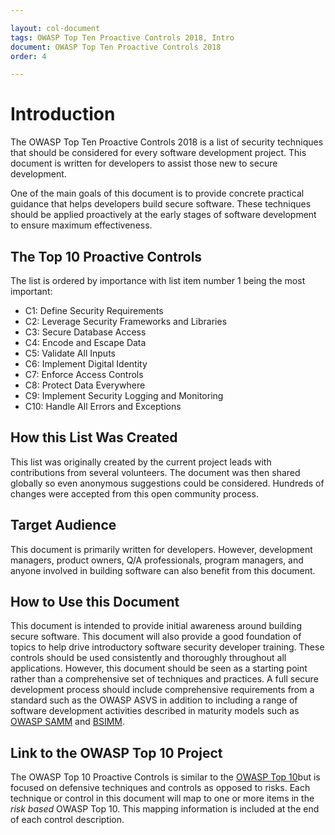 ```yaml
---

layout: col-document
tags: OWASP Top Ten Proactive Controls 2018, Intro
document: OWASP Top Ten Proactive Controls 2018
order: 4

---
```


# Introduction
The OWASP Top Ten Proactive Controls 2018 is a list of security techniques that should be considered for every software development project. This document is written for developers to assist those new to secure development.

One of the main goals of this document is to provide concrete practical guidance that helps developers build secure software. These techniques should be applied proactively at the early stages of software development to ensure maximum effectiveness.

## The Top 10 Proactive Controls
The list is ordered by importance with list item number 1 being the most important:
* C1: Define Security Requirements
* C2: Leverage Security Frameworks and Libraries
* C3: Secure Database Access
* C4: Encode and Escape Data
* C5: Validate All Inputs
* C6: Implement Digital Identity
* C7: Enforce Access Controls
* C8: Protect Data Everywhere
* C9: Implement Security Logging and Monitoring
* C10: Handle All Errors and Exceptions

## How this List Was Created

This list was originally created by the current project leads with contributions from several volunteers. The document was then shared globally so even anonymous suggestions could be considered. Hundreds of changes were accepted from this open community process.

## Target Audience
This document is primarily written for developers. However, development managers, product owners, Q/A professionals, program managers, and anyone involved in building software can also benefit from this document. 

## How to Use this Document
This document is intended to provide initial awareness around building secure software. This document will also provide a good foundation of topics to help drive introductory software security developer training. These controls should be used consistently and thoroughly throughout all applications. However, this document should be seen as a starting point rather than a comprehensive set of techniques and practices. A full secure development process should include comprehensive requirements from a standard such as the OWASP ASVS in addition to including a range of software development activities described in maturity models such as [OWASP SAMM](https://www.owasp.org/index.php/OWASP_SAMM_Project) and [BSIMM](https://www.bsimm.com/).

## Link to the OWASP Top 10 Project
The OWASP Top 10 Proactive Controls is similar to the [OWASP Top 10](https://www.owasp.org/index.php/Category:OWASP_Top_Ten_Project)but is focused on defensive techniques and controls as opposed to risks. Each technique or control in this document will map to one or more items in the *risk based* OWASP Top 10. This mapping information is included at the end of each control description.
